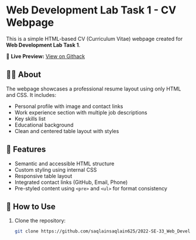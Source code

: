 # Web Development Lab Task 1 - CV Webpage

This is a simple HTML-based CV (Curriculum Vitae) webpage created for **Web Development Lab Task 1**.

🔗 **Live Preview:** [View on Githack](https://raw.githack.com/saqlainsaqlain625/2022-SE-33_Web_Development_LAB_TASK/main/2022-SE-33_Lab_01_WD.html)

## 👨‍💼 About

The webpage showcases a professional resume layout using only HTML and CSS. It includes:

- Personal profile with image and contact links
- Work experience section with multiple job descriptions
- Key skills list
- Educational background
- Clean and centered table layout with styles

## 🧾 Features

- Semantic and accessible HTML structure
- Custom styling using internal CSS
- Responsive table layout
- Integrated contact links (GitHub, Email, Phone)
- Pre-styled content using `<pre>` and `<ul>` for format consistency

## 🚀 How to Use

1. Clone the repository:
   ```bash
   git clone https://github.com/saqlainsaqlain625/2022-SE-33_Web_Development_LAB_TASK.git
